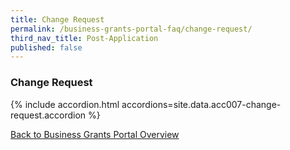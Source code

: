 ```yaml
---
title: Change Request
permalink: /business-grants-portal-faq/change-request/
third_nav_title: Post-Application
published: false
---
```


### Change Request

{% include accordion.html accordions=site.data.acc007-change-request.accordion %}

[Back to Business Grants Portal Overview](/business-grants-portal/)